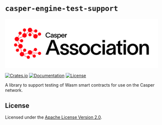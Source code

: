 # `casper-engine-test-support`

[![LOGO](https://raw.githubusercontent.com/casper-network/casper-node/master/images/casper-association-logo-primary.svg)](https://casper.network/)

[![Crates.io](https://img.shields.io/crates/v/casper-engine-test-support)](https://crates.io/crates/casper-engine-test-support)
[![Documentation](https://docs.rs/casper-engine-test-support/badge.svg)](https://docs.rs/casper-engine-test-support)
[![License](https://img.shields.io/badge/license-Apache-blue)](https://github.com/casper-network/casper-node/blob/master/LICENSE)

A library to support testing of Wasm smart contracts for use on the Casper network.

## License

Licensed under the [Apache License Version 2.0](../../LICENSE).
